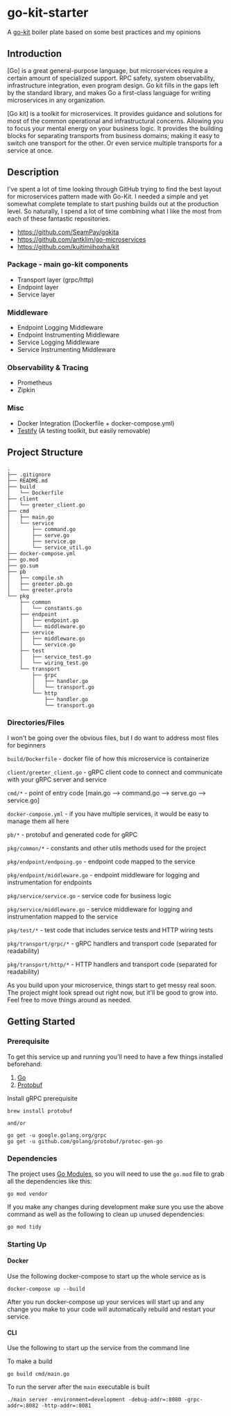 # go-kit-starter
A [go-kit](https://gokit.io/) boiler plate based on some best practices and my opinions

## Introduction
[Go] is a great general-purpose language, but microservices require a certain amount of 
specialized support. RPC safety, system observability, infrastructure integration, 
even program design. Go kit fills in the gaps left by the standard library, 
and makes Go a first-class language for writing microservices in any organization.

[Go kit] is a toolkit for microservices. It provides guidance and solutions for
most of the common operational and infrastructural concerns. Allowing you to
focus your mental energy on your business logic. It provides the building blocks
for separating transports from business domains; making it easy to switch one
transport for the other. Or even service multiple transports for a service at
once.

## Description
I've spent a lot of time looking through GitHub trying to find the best layout for 
microservices pattern made with Go-Kit. I needed a simple and yet somewhat complete 
template to start pushing builds out at the production level. So naturally, I spend 
a lot of time combining what I like the most from each of these fantastic repositories.

- https://github.com/SeamPay/gokita
- https://github.com/antklim/go-microservices
- https://github.com/kujtimiihoxha/kit

### Package - main go-kit components

- Transport layer (grpc/http)
- Endpoint layer
- Service layer

### Middleware

- Endpoint Logging Middleware
- Endpoint Instrumenting Middleware
- Service Logging Middleware
- Service Instrumenting Middleware

### Observability & Tracing

- Prometheus
- Zipkin

### Misc

- Docker Integration (Dockerfile + docker-compose.yml)
- [Testify](https://github.com/stretchr/testify) (A testing toolkit, but easily removable)

## Project Structure

```
.
├── .gitignore
├── README.md
├── build
│   └── Dockerfile
├── client
│   └── greeter_client.go
├── cmd
│   ├── main.go
│   └── service
│       ├── command.go
│       ├── serve.go
│       ├── service.go
│       └── service_util.go
├── docker-compose.yml
├── go.mod
├── go.sum
├── pb
│   ├── compile.sh
│   ├── greeter.pb.go
│   └── greeter.proto
└── pkg
    ├── common
    │   └── constants.go
    ├── endpoint
    │   ├── endpoint.go
    │   └── middleware.go
    ├── service
    │   ├── middleware.go
    │   └── service.go
    ├── test
    │   ├── service_test.go
    │   └── wiring_test.go
    └── transport
        ├── grpc
        │   ├── handler.go
        │   └── transport.go
        └── http
            ├── handler.go
            └── transport.go
```
### Directories/Files
I won't be going over the obvious files, but I do want to address most files for beginners

`build/Dockerfile` - docker file of how this microservice is containerize

`client/greeter_client.go` - gRPC client code to connect and communicate with your gRPC server and service

`cmd/*` - point of entry code [main.go --> command.go --> serve.go --> service.go]

`docker-compose.yml` - if you have multiple services, it would be easy to manage them all here

`pb/*` - protobuf and generated code for gRPC

`pkg/common/*` - constants and other utils methods used for the project

`pkg/endpoint/endpoing.go` - endpoint code mapped to the service

`pkg/endpoint/middleware.go` - endpoint middleware for logging and instrumentation for endpoints

`pkg/service/service.go` - service code for business logic

`pkg/service/middleware.go` - service middleware for logging and instrumentation mapped to the service

`pkg/test/*` - test code that includes service tests and HTTP wiring tests

`pkg/transport/grpc/*` - gRPC handlers and transport code (separated for readability)

`pkg/transport/http/*` - HTTP handlers and transport code (separated for readability) 

As you build upon your microservice, things start to get messy real soon. The project might look spread out 
right now, but it'll be good to grow into. Feel free to move things around as needed.

## Getting Started

### Prerequisite

To get this service up and running you'll need to have a few things installed beforehand:

1. [Go](https://golang.org/doc/install)
2. [Protobuf](https://github.com/google/protobuf)


Install gRPC prerequisite
```
brew install protobuf

and/or

go get -u google.golang.org/grpc
go get -u github.com/golang/protobuf/protoc-gen-go
```

### Dependencies

The project uses [Go Modules](https://blog.golang.org/using-go-modules), so you will need to use the `go.mod` file to grab all the dependencies like this:
```
go mod vendor
```

If you make any changes during development make sure you use the above command as well as the following to clean up unused dependencies:
```
go mod tidy
```

### Starting Up

#### Docker

Use the following docker-compose to start up the whole service as is

```
docker-compose up --build
```

After you run docker-compose up your services will start up and any change you make to 
your code will automatically rebuild and restart your service.

#### CLI

Use the following to start up the service from the command line

To make a build
```
go build cmd/main.go
```
To run the server after the `main` executable is built
```
./main server -environment=development -debug-addr=:8080 -grpc-addr=:8082 -http-addr=:8081
```

